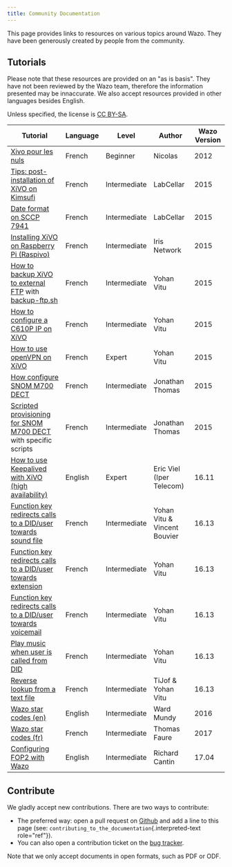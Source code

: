 ```yaml
---
title: Community Documentation
---
```


This page provides links to resources on various topics around Wazo.
They have been generously created by people from the community.

## <a name="tutorials"></a>Tutorials

Please note that these resources are provided on an \"as is basis\".
They have not been reviewed by the Wazo team, therefore the information
presented may be innaccurate. We also accept resources provided in other
languages besides English.

Unless specified, the license is [CC BY-SA](https://creativecommons.org/licenses/by-sa/3.0/).

| Tutorial                                                                                                                                       | Language | Level        | Author                       | Wazo Version |
|------------------------------------------------------------------------------------------------------------------------------------------------|----------|--------------|------------------------------|--------------|
| [Xivo pour les nuls](http://xivopourlesnuls.wordpress.com/)                                                                                                                             | French   | Beginner     | Nicolas                      | 2012         |
| [Tips: post-installation of XiVO on Kimsufi](http://blog.labcellar.com/2014/02/23/ipbx-astuce-post-installation-de-xivo-sur-kimsufi)                                                                                                     | French   | Intermediate | LabCellar                    | 2015         |
| [Date format on SCCP 7941](http://blog.labcellar.com/2015/02/06/xivo-probleme-daffichage-de-lheure-sur-cisco-7941-en-cas-de-redemarrage-dasterisk/)                                                                                                                       | French   | Intermediate | LabCellar                    | 2015         |
| [Installing XiVO on Raspberry Pi (Raspivo)](http://raspivo.io/installation-depuis-nos-depots.html)                                                                                                      | French   | Intermediate | Iris Network                 | 2015         |
| [How to backup XiVO to external FTP](/images/uc-doc/community/how_to_backup_xivo_to_external_ftp.pdf) with [backup-ftp.sh](/images/uc-doc/community/backup-ftp.sh) | French   | Intermediate | Yohan Vitu                   | 2015         |
| [How to configure a C610P IP on XiVO](/images/uc-doc/community/how_to_configure_a_C610_on_xivo.pdf)                                                      | French   | Intermediate | Yohan Vitu                   | 2015         |
| [How to use openVPN on XiVO](/images/uc-doc/community/how_to_install_openvpn_on_xivo.pdf)                                                                | French   | Expert       | Yohan Vitu                   | 2015         |
| [How configure SNOM M700 DECT](/images/uc-doc/community/how_to_configure_a_snom_m700_dect_gateway.pdf)                                                   | French   | Intermediate | Jonathan Thomas              | 2015         |
| [Scripted provisioning for SNOM M700 DECT](/images/uc-doc/community/how_to_provisiong_a_snom_m700_dect_gateway.pdf) with specific scripts                | French   | Intermediate | Jonathan Thomas              | 2015         |
| [How to use Keepalived with XiVO (high availability) ](/images/uc-doc/community/how_to_use_keepalived_with_xivo.odt)                                     | English  | Expert       | Eric Viel (Iper Telecom)     | 16.11        |
| [Function key redirects calls to a DID/user towards sound file](/images/uc-doc/community/fk-redirect-to-sound.pdf)                                       | French   | Intermediate | Yohan Vitu & Vincent Bouvier | 16.13        |
| [Function key redirects calls to a DID/user towards extension](/images/uc-doc/community/fk-redirect-to-exten.pdf)                                        | French   | Intermediate | Yohan Vitu                   | 16.13        |
| [Function key redirects calls to a DID/user towards voicemail](/images/uc-doc/community/fk-redirect-to-vm.pdf)                                           | French   | Intermediate | Yohan Vitu                   | 16.13        |
| [Play music when user is called from DID](/images/uc-doc/community/user-did-music.pdf)                                                                   | French   | Intermediate | Yohan Vitu                   | 16.13        |
| [Reverse lookup from a text file](/images/uc-doc/community/reverse-lookup-text-file.pdf)                                                                 | French   | Intermediate | TiJof & Yohan Vitu           | 16.13        |
| [Wazo star codes (en)](/images/uc-doc/community/wazo-star-codes-en.pdf)                                                                                  | English  | Intermediate | Ward Mundy                   | 2016         |
| [Wazo star codes (fr)](/images/uc-doc/community/wazo-star-codes-fr.pdf)                                                                                  | French   | Intermediate | Thomas Faure                 | 2017         |
| [Configuring FOP2 with Wazo](/images/uc-doc/community/fop2.pdf)                                                                                          | English  | Intermediate | Richard Cantin               | 17.04        |

## <a name="contribute"></a>Contribute

We gladly accept new contributions. There are two ways to contribute:

-   The preferred way: open a pull request on
    [Github](https://github.com/wazo-platform/wazo-doc) and add a line
    to this page (see:
    `contributing_to_the_documentation`{.interpreted-text role="ref"}).
-   You can also open a contribution ticket on the [bug
    tracker](https://projects.wazo.community/projects/xivo/issues).

Note that we only accept documents in open formats, such as PDF or ODF.

